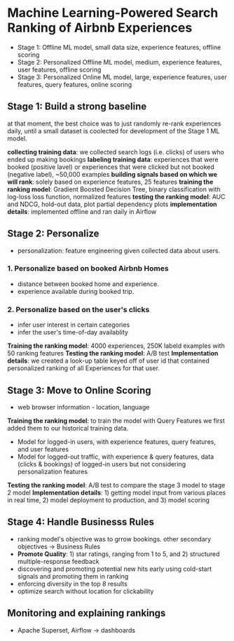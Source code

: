 # Machine Learning-Powered Search Ranking of Airbnb Experiences

- Stage 1: Offline ML model, small data size, experience features, offline scoring
- Stage 2: Personalized Offline ML model, medium, experience features, user features, offline scoring
- Stage 3: Personalized Online ML model, large, experience features, user features, query features, online scoring

## Stage 1: Build a strong baseline

at that moment, the best choice was to just randomly re-rank experiences daily, until a small dataset is coolected for development of the Stage 1 ML model.

**collecting training data**: we collected search logs (i.e. clicks) of users who ended up making bookings
**labeling training data**: experiences that were booked (positive lavel) or experiences that were clicked but not booked (negative label), ~50,000 examples
**building signals based on which we will rank**: solely based on experience features, 25 features
**training the ranking model**: Gradient Boosted Decision Tree, binary classification with log-loss loss function, normalized features
**testing the ranking model**: AUC and NDCG, hold-out data, plot partial dependency plots
**implementation details**: implemented offline and ran daily in Airflow

## Stage 2: Personalize

- personalization: feature engineering given collected data about users.

### 1. Personalize based on booked Airbnb Homes

- distance between booked home and experience.
- experience available during booked trip.

### 2. Personalize based on the user's clicks

- infer user interest in certain categories
- infer the user's time-of-day availablity

**Training the ranking model**: 4000 experiences, 250K labeld examples with 50 ranking features
**Testing the ranking model**: A/B test
**Implementation details**: we created a look-up table keyed off of user id that contained personalized ranking of all Experiences for that user.

## Stage 3: Move to Online Scoring

- web browser information - location, language

**Training the ranking model**: to train the model with Query Features we first added them to our historical training data.

- Model for logged-in users, with experience features, query features, and user features
- Model for logged-out traffic, with experience & query features, data (clicks & bookings) of logged-in users but not considering personalization features

**Testing the ranking model**: A/B test to compare the stage 3 model to stage 2 model
**Implementation details**: 1) getting model input from various places in real time, 2) model deployment to production, and 3) model scoring

## Stage 4: Handle Businesss Rules

- ranking model's objective was to grrow bookings. other secondary objectives -> Business Rules
- **Promote Quality**: 1) star ratings, ranging from 1 to 5, and 2) structured multiple-response feedback
- discovering and promoting potential new hits early using cold-start signals and promoting them in ranking
- enforcing diversity in the top 8 results
- optimize search without location for clickability

## Monitoring and explaining rankings

- Apache Superset, Airflow -> dashboards
